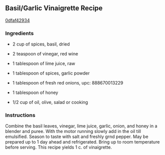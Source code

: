 ## Basil/Garlic Vinaigrette Recipe

[0dfaf42934](http://cookeatshare.com/recipes/basil-garlic-vinaigrette-80129)

### Ingredients

 - 2 cup of spices, basil, dried

 - 2 teaspoon of vinegar, red wine

 - 1 tablespoon of lime juice, raw

 - 1 tablespoon of spices, garlic powder

 - 1 tablespoon of fresh red onions, upc: 888670013229

 - 1 tablespoon of honey

 - 1/2 cup of oil, olive, salad or cooking

### Instructions

Combine the basil leaves, vinegar, lime juice, garlic, onion, and honey in a blender and puree. With the motor running slowly add in the oil till emulsified. Season to taste with salt and freshly grnd pepper. May be prepared up to 1 day ahead and refrigerated. Bring up to room temperature before serving. This recipe yields 1 c. of vinaigrette.